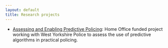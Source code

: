 ```yaml
---
layout: default
title: Research projects 
---
```


<UL>
<LI>
<A href="/projects/assessing-predictive-policing/">Assessing and Enabling Predictive Policing</A>: 
Home Office funded project working with West Yorkshire Police to assess the use of predictive algorithms in 
practical policing.
</LI>

</UL>